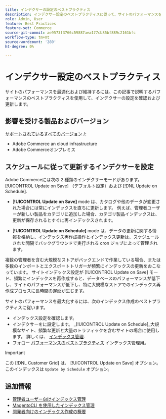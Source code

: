 ```yaml
---
title: インデクサーの設定のベストプラクティス
description: インデクサー設定のベストプラクティスに従って、サイトのパフォーマンスを維持および最適化します。
role: Admin, User
feature: Best Practices
feature-set: Commerce
source-git-commit: ae9573f3766c59887aea177cb85bf889c2161bfc
workflow-type: tm+mt
source-wordcount: '280'
ht-degree: 0%

---
```



# インデクサー設定のベストプラクティス

サイトのパフォーマンスを最適化および維持するには、この記事で説明するパフォーマンスのベストプラクティスを使用して、インデクサーの設定を確認および更新します。

## 影響を受ける製品およびバージョン

[サポートされているすべてのバージョン](../../../release/versions.md) /:

- Adobe Commerce an cloud infrastructure
- Adobe Commerceオンプレミス

## スケジュールに従って更新するインデクサーを設定

Adobe Commerceには次の 2 種類のインデクサーモードがあります。 [!UICONTROL Update on Save] （デフォルト設定）および [!DNL Update on Schedule].

- **[!UICONTROL Update on Save]** mode は、カタログや他のデータが変更された場合には常にインデックスを直ちに更新します。 例えば、管理者ユーザーが新しい製品をカテゴリに追加した場合、カテゴリ製品インデックスは、更新が保存されるとすぐに再インデックスされます。

- **[!UICONTROL Update on Schedule]** mode は、データの更新に関する情報を格納し、インデックス再作成操作とインデックス更新は、スケジュールされた間隔でバックグラウンドで実行される cron ジョブによって管理されます。

複数の管理者を含む大規模なストアがバックエンドで作業している場合、または多数のインポートとエクスポートトリガーが頻繁にインデックスの更新をおこなっています。 サイトインデックス設定が [!UICONTROL Update on Save] モード、頻繁にインデックスを再作成すると、データベースのパフォーマンスが低下し、サイトのパフォーマンスが低下し、特に大規模なストアでのインデックス再作成プロセスに長時間の遅延が生じます。

サイトのパフォーマンスを最大化するには、次のインデックス作成のベストプラクティスに従います。

- インデックス設定を確認します。
- インデクサーをに設定します。 _[!UICONTROL Update on Schedule]_大規模なサイト、頻繁な更新と大量のトラフィックを含むサイトの場合に使用します。 詳しくは、 [インデックス管理](https://docs.magento.com/user-guide/system/index-management.html#change-the-index-mode).
- フォロー [パフォーマンスのベストプラクティス](../../../performance/configuration.md) インデックス管理用。

>[!IMPORTANT]
>
>この [!DNL Customer Grid] は、 [!UICONTROL Update on Save] オプション。 このインデックスは `Update by Schedule` オプション。

## 追加情報

- [管理者ユーザー向けインデックス管理](../../../configuration/cli/manage-indexers.md#configure-indexers)
- [MagentoCLI を使用したインデックス管理](https://experienceleague.adobe.com/docs/commerce-operations/configuration-guide/cli/manage-indexers.html)
- [開発者向けのインデックス作成の概要](https://developer.adobe.com/commerce/php/development/components/indexing/)
